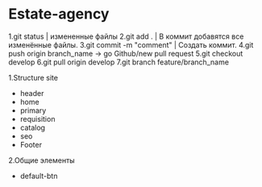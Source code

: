 # Estate-agency

1.git status | измененные файлы
2.git add . | В коммит добавятся все изменённые файлы.
3.git commit -m "comment" | Создать коммит.
4.git push origin branch_name
-> go Github/new pull request
5.git checkout develop
6.git pull origin develop
7.git branch feature/branch_name

1.Structure site
- header
- home
- primary
- requisition
- catalog
- seo
- Footer

2.Общие элементы
- default-btn

